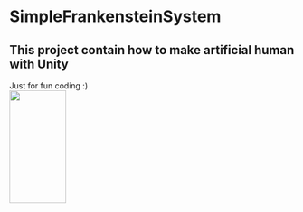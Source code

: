 # SimpleFrankensteinSystem
## This project contain how to make artificial human with Unity
Just for fun coding :) <br/>
<img src= "https://i.ytimg.com/vi/T-oFr0Fs-gQ/maxresdefault.jpg" style="width:100px;height:200px;"/>
